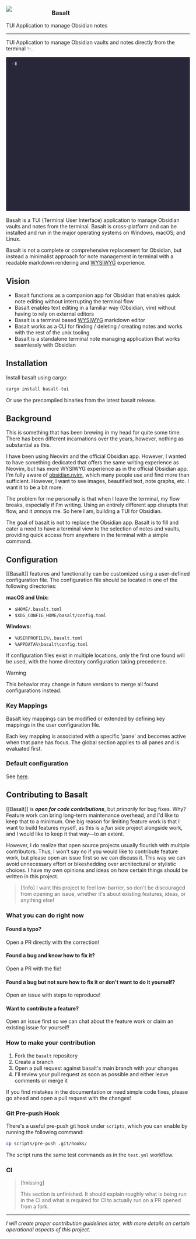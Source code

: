 <img align="left" width="125px" src="https://raw.githubusercontent.com/erikjuhani/basalt/refs/heads/main/assets/basalt.png?raw=true"><h3>Basalt&nbsp;&nbsp;</h3>
<p>TUI Application to manage Obsidian notes&nbsp;&nbsp;&nbsp;&nbsp;</p>

<hr>

TUI Application to manage Obsidian vaults and notes directly from the terminal ✨.

![Demo](https://raw.githubusercontent.com/erikjuhani/basalt/refs/heads/main/assets/basalt_demo.gif)

Basalt is a TUI (Terminal User Interface) application to manage Obsidian vaults and notes from the terminal. Basalt is cross-platform and can be installed and run in the major operating systems on Windows, macOS; and Linux.

Basalt is not a complete or comprehensive replacement for Obsidian, but instead a minimalist approach for note management in terminal with a readable markdown rendering and [WYSIWYG](https://en.wikipedia.org/wiki/WYSIWYG) experience.

## Vision

- Basalt functions as a companion app for Obsidian that enables quick note editing without interrupting the terminal flow
- Basalt enables text editing in a familiar way (Obsidian, vim) without having to rely on external editors
- Basalt is a terminal based [WYSIWYG](https://en.wikipedia.org/wiki/WYSIWYG) markdown editor
- Basalt works as a CLI for finding / deleting / creating notes and works with the rest of the unix tooling
- Basalt is a standalone terminal note managing application that works seamlessly with Obsidian

## Installation

Install basalt using cargo:

```sh
cargo install basalt-tui
```

Or use the precompiled binaries from the latest basalt release.

## Background

This is something that has been brewing in my head for quite some time. There has been different incarnations over the years, however, nothing as substantial as this.

I have been using Neovim and the official Obsidian app. However, I wanted to have something dedicated that offers the same writing experience as Neovim, but has more WYSIWYG experience as in the official Obsidian app. I'm fully aware of [obsidian.nvim](https://github.com/epwalsh/obsidian.nvim), which many people use and find more than sufficient. However, I want to see images, beautified text, note graphs, etc. I want it to be a bit more.

The problem for me personally is that when I leave the terminal, my flow breaks, especially if I'm writing. Using an entirely different app disrupts that flow, and it _annoys_ me. So here I am, building a TUI for Obsidian.

The goal of basalt is not to replace the Obsidian app. Basalt is to fill and cater a need to have a terminal view to the selection of notes and vaults, providing quick access from anywhere in the terminal with a simple command.

## Configuration

[[Basalt]] features and functionality can be customized using a user-defined configuration file. The configuration file should be located in one of the following directories:

**macOS and Unix:**

- `$HOME/.basalt.toml`
- `$XDG_CONFIG_HOME/basalt/config.toml`

**Windows:**

- `%USERPROFILE%\.basalt.toml`
- `%APPDATA%\basalt\config.toml`

If configuration files exist in multiple locations, only the first one found will be used, with the home directory configuration taking precedence. 

> [!WARNING]
>
> This behavior may change in future versions to merge all found configurations instead.

### Key Mappings

Basalt key mappings can be modified or extended by defining key mappings in the user configuration file.

Each key mapping is associated with a specific 'pane' and becomes active when that pane has focus. The global section applies to all panes and is evaluated first.

### Default configuration

See [here](https://github.com/erikjuhani/basalt/blob/main/docs/Configuration.md#default-configuration).

## Contributing to Basalt

[[Basalt]] is ***open for code contributions***, but _primarily_ for bug fixes. Why? Feature work can bring long-term maintenance overhead, and I'd like to keep that to a minimum. One big reason for limiting feature work is that I want to build features myself, as this is a _fun_ side project alongside work, and I would like to keep it that way—to an extent.

However, I do realize that open source projects usually flourish with multiple contributors. Thus, I won't say no if you would like to contribute feature work, but please open an issue first so we can discuss it. This way we can avoid unnecessary effort or bikeshedding over architectural or stylistic choices. I have my own opinions and ideas on how certain things should be written in this project.

> [!info]
> I want this project to feel low-barrier, so don't be discouraged from opening an issue, whether it's about existing features, ideas, or anything else!

### What you can do right now

#### Found a typo?

Open a PR directly with the correction!

#### Found a bug and know how to fix it?

Open a PR with the fix!

#### Found a bug but not sure how to fix it or don't want to do it yourself?

Open an issue with steps to reproduce!

#### Want to contribute a feature?

Open an issue first so we can chat about the feature work or claim an existing issue for yourself!

### How to make your contribution

1. Fork the `basalt` repository
2. Create a branch
3. Open a pull request against basalt's main branch with your changes
4. I'll review your pull request as soon as possible and either leave comments or merge it

If you find mistakes in the documentation or need simple code fixes, please go ahead and open a pull request with the changes!

### Git Pre-push Hook

There's a useful pre-push git hook under `scripts`, which you can enable by running the following command:

```sh
cp scripts/pre-push .git/hooks/
```

The script runs the same test commands as in the `test.yml` workflow.

### CI

> [!missing]
>
> This section is unfinished. It should explain roughly what is being run in the CI and what is required for CI to actually run on a PR opened from a fork.

---

_I will create proper contribution guidelines later, with more details on certain operational aspects of this project._
